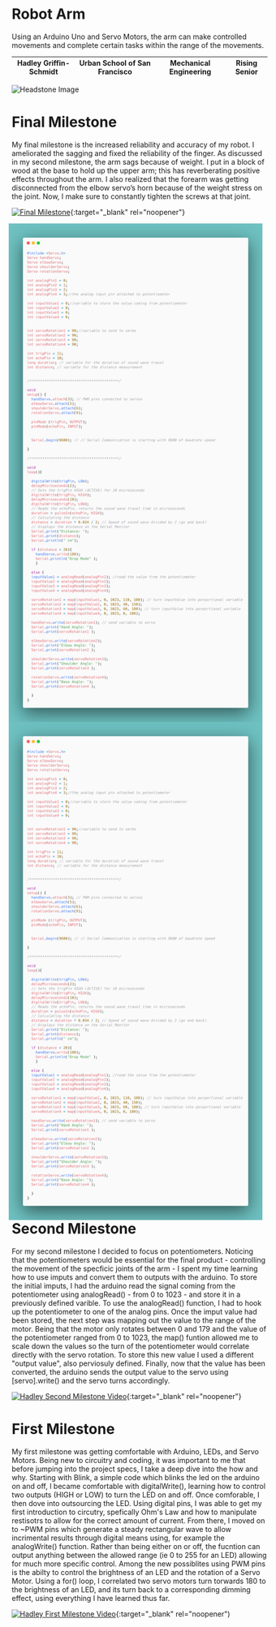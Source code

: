 ﻿# Robot Arm
Using an Arduino Uno and Servo Motors, the arm can make controlled movements and complete certain tasks within the range of the movements.

| Hadley Griffin-Schmidt | Urban School of San Francisco | Mechanical Engineering | Rising Senior |
|:--:|:--:|:--:|:--:|

![Headstone Image](https://bluestampengineering.com/wp-content/uploads/2016/05/improve.jpg)

  
# Final Milestone
My final milestone is the increased reliability and accuracy of my robot. I ameliorated the sagging and fixed the reliability of the finger. As discussed in my second milestone, the arm sags because of weight. I put in a block of wood at the base to hold up the upper arm; this has reverberating positive effects throughout the arm. I also realized that the forearm was getting disconnected from the elbow servo’s horn because of the weight stress on the joint. Now, I make sure to constantly tighten the screws at that joint. 

[![Final Milestone](https://res.cloudinary.com/marcomontalbano/image/upload/v1612573869/video_to_markdown/images/youtube--F7M7imOVGug-c05b58ac6eb4c4700831b2b3070cd403.jpg )](https://www.youtube.com/watch?v=F7M7imOVGug&feature=emb_logo "Final Milestone"){:target="_blank" rel="noopener"}

<img src="images/carbon.png" width=500 align=center style="float:right; padding-right:10px">

<img src="images/carbon.png" width=500 align=center style="float:right; padding-right:10px">

# Second Milestone
For my second milestone I decided to focus on potentiometers. Noticing that the potentiometers would be essential for the final product - controlling the movement of the specficic joints of the arm - I spent my time learning how to use imputs and convert them to outputs with the arduino. To store the initial imputs, I had the arduino read the signal coming from the potentiometer using analogRead() - from 0 to 1023 - and store it in a previously defined varible. To use the analogRead() function, I had to hook up the potentiometer to one of the analog pins. Once the imput value had been stored, the next step was mapping out the value to the range of the motor. Being that the motor only rotates between 0 and 179 and the value of the potentiometer ranged from 0 to 1023, the map() funtion allowed me to scale down the values so the  turn of the potentiometer would correlate directly with the servo rotation. To store this new value I used a different "output value", also perviosuly defined. Finally, now that the value has been converted, the arduino sends the output value to the servo using [servo].write() and the servo turns accordingly.

[![Hadley Second Milestone Video](https://res.cloudinary.com/marcomontalbano/image/upload/v1626900543/video_to_markdown/images/youtube--Pg5RJ3HaIMg-c05b58ac6eb4c4700831b2b3070cd403.jpg)](https://www.youtube.com/watch?v=Pg5RJ3HaIMg "Hadley Second Milestone Video"){:target="_blank" rel="noopener"}

# First Milestone 
My first milestone was getting comfortable with Arduino, LEDs, and Servo Motors. Being new to circuitry and coding, it was important to me that before jumping into the project specs, I take a deep dive into the how and why. Starting with Blink, a simple code which blinks the led on the arduino on and off, I became comfortable with digitalWrite(), learning how to control two outputs (HIGH or LOW) to turn the LED on and off. Once comforable, I then dove into outsourcing the LED. Using digital pins, I was able to get my first introduction to circutry, spefically Ohm's Law and how to manipulate restisotrs to allow for the correct amount of current. From there, I moved on to  ~PWM pins which generate a steady rectangular wave to allow incrimental results through digital means using, for example the analogWrite() function. Rather than being either on or off, the fucntion can output anything between the allowed range (ie 0 to 255 for an LED) allowing for much more specific control. Among the new possiblites using PWM pins is the abilty to control the brightness of an LED and the rotation of a Servo Motor. Using a for() loop, I correlated two servo motors turn torwards 180 to the brightness of an LED, and its turn back to a corresponding dimming effect, using everything I have learned thus far.

[![Hadley First Milestone Video](https://res.cloudinary.com/marcomontalbano/image/upload/v1626463562/video_to_markdown/images/youtube--ouI9OeCi77s-c05b58ac6eb4c4700831b2b3070cd403.jpg)](https://www.youtube.com/watch?v=ouI9OeCi77s "Hadley First Milestone Video"){:target="_blank" rel="noopener")
